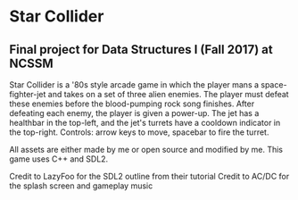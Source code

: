 # Star Collider

## Final project for Data Structures I (Fall 2017) at NCSSM

Star Collider is a '80s style arcade game in which the player mans a space-fighter-jet and takes on a set of three alien enemies.
The player must defeat these enemies before the blood-pumping rock song finishes.
After defeating each enemy, the player is given a power-up.
The jet has a healthbar in the top-left, and the jet's turrets have a cooldown indicator in the top-right.
Controls: arrow keys to move, spacebar to fire the turret.

All assets are either made by me or open source and modified by me.
This game uses C++ and SDL2.

Credit to LazyFoo for the SDL2 outline from their tutorial
Credit to AC/DC for the splash screen and gameplay music
